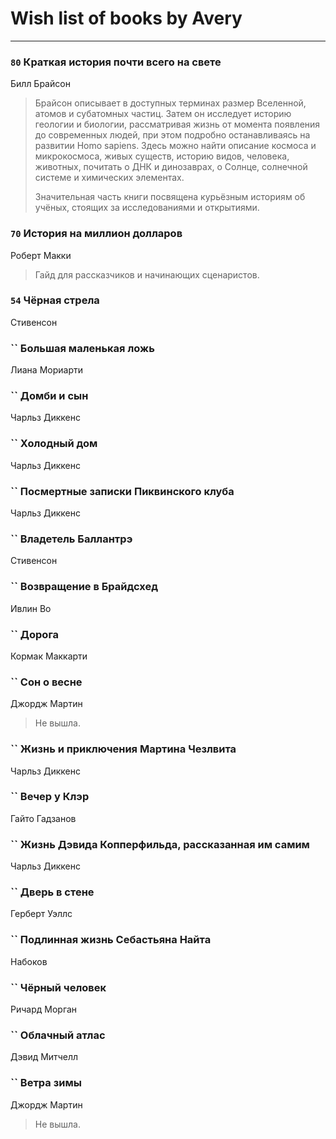 # Wish list of books by Avery
---

### `80` Краткая история почти всего на свете
Билл Брайсон
> Брайсон описывает в доступных терминах размер Вселенной, атомов и субатомных частиц. Затем он исследует историю геологии и биологии, рассматривая жизнь от момента появления до современных людей, при этом подробно останавливаясь на развитии Homo sapiens. Здесь можно найти описание космоса и микрокосмоса, живых существ, историю видов, человека, животных, почитать о ДНК и динозаврах, о Солнце, солнечной системе и химических элементах. 
> 
> Значительная часть книги посвящена курьёзным историям об учёных, стоящих за исследованиями и открытиями.

### `70` История на миллион долларов
Роберт Макки
> Гайд для рассказчиков и начинающих сценаристов.

### `54` Чёрная стрела
Стивенсон

### `` Большая маленькая ложь
Лиана Мориарти

### `` Домби и сын
Чарльз Диккенс

### `` Холодный дом
Чарльз Диккенс

### `` Посмертные записки Пиквинского клуба
Чарльз Диккенс

### `` Владетель Баллантрэ
Стивенсон

### `` Возвращение в Брайдсхед
Ивлин Во

### `` Дорога
Кормак Маккарти

### `` Сон о весне
Джордж Мартин
> Не вышла.

### `` Жизнь и приключения Мартина Чезлвита
Чарльз Диккенс

### `` Вечер у Клэр
Гайто Гадзанов

### `` Жизнь Дэвида Копперфильда, рассказанная им самим
Чарльз Диккенс

### `` Дверь в стене
Герберт Уэллс

### `` Подлинная жизнь Себастьяна Найта
Набоков

### `` Чёрный человек
Ричард Морган

### `` Облачный атлас
Дэвид Митчелл

### `` Ветра зимы
Джордж Мартин
> Не вышла.

